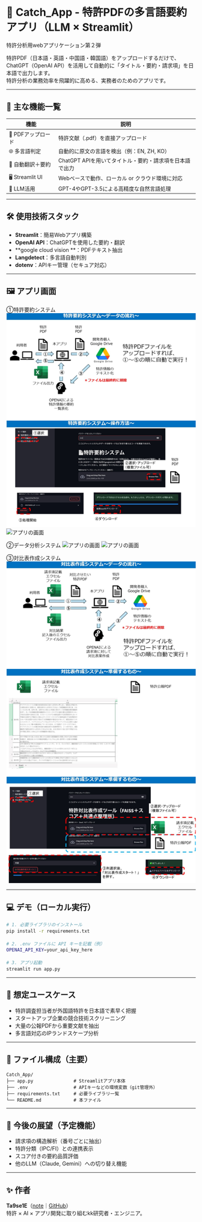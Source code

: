 # 🎯 Catch_App - 特許PDFの多言語要約アプリ（LLM × Streamlit）
特許分析用webアプリケーション第２弾

特許PDF（日本語・英語・中国語・韓国語）をアップロードするだけで、ChatGPT（OpenAI API）を活用して自動的に「タイトル・要約・請求項」を日本語で出力します。  
特許分析の業務効率を飛躍的に高める、実務者のためのアプリです。

---

## 🔧 主な機能一覧

| 機能 | 説明 |
|------|------|
| 📄 PDFアップロード | 特許文献（.pdf）を直接アップロード |
| 🌐 多言語判定 | 自動的に原文の言語を検出（例：EN, ZH, KO） |
| 🔁 自動翻訳＋要約 | ChatGPT APIを用いてタイトル・要約・請求項を日本語で出力 |
| 🖥️ Streamlit UI | Webベースで動作、ローカル or クラウド環境に対応 |
| 🧠 LLM活用 | GPT-4やGPT-3.5による高精度な自然言語処理 |

---

## 🛠️ 使用技術スタック

- **Streamlit**：簡易Webアプリ構築
- **OpenAI API**：ChatGPTを使用した要約・翻訳
- **google cloud vision **：PDFテキスト抽出
- **Langdetect**：多言語自動判別
- **dotenv**：APIキー管理（セキュア対応）

---

## 🖼️ アプリ画面

①特許要約システム
![アプリの画面](fig/特許要約システム1.jpg)
![アプリの画面](fig/特許要約システム2.jpg)
![アプリの画面](fig/データ分析システム2.jpg)

②データ分析システム
![アプリの画面](fig/データ分析システム1.jpg)
![アプリの画面](fig/データ分析システム1.jpg)

③対比表作成システム
![アプリの画面](fig/対比表作成システム1.jpg)
![アプリの画面](fig/対比表作成システム2.jpg)
![アプリの画面](fig/対比表作成システム3.jpg)


---

## 💻 デモ（ローカル実行）

```bash
# 1. 必要ライブラリのインストール
pip install -r requirements.txt

# 2. .env ファイルに API キーを記載（例）
OPENAI_API_KEY=your_api_key_here

# 3. アプリ起動
streamlit run app.py
```

---

## 🧪 想定ユースケース

- 特許調査担当者が外国語特許を日本語で素早く把握
- スタートアップ企業の競合技術スクリーニング
- 大量の公報PDFから重要文献を抽出
- 多言語対応のIPランドスケープ分析

---

## 📁 ファイル構成（主要）

```
Catch_App/
├── app.py               # Streamlitアプリ本体
├── .env                 # APIキーなどの環境変数（git管理外）
├── requirements.txt     # 必要ライブラリ一覧
└── README.md            # 本ファイル
```

---

## 📌 今後の展望（予定機能）

- 請求項の構造解析（番号ごとに抽出）
- 特許分類（IPC/FI）との連携表示
- スコア付きの要約品質評価
- 他のLLM（Claude, Gemini）への切り替え機能

---

## ✨ 作者

**Ta9se1E**（[note](https://note.com/ta9se1)｜[GitHub](https://github.com/ta9se1E)）  
特許 × AI × アプリ開発に取り組むkk研究者・エンジニア。  
